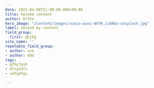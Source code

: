 ```yaml
---
date: 2021-04-08T21:00:00.000+00:00
title: Second content
author: Ortho
hero_image: "/content/images/sonja-punz-N47B_zibNGo-unsplash.jpg"
label: second my content
field_group:
  first: ghjhg
site_name: ''
repetable_field_group:
- author: xxx
- author: ddd
tags:
- gfhyfgsh
- dfsghdfs
- sdfgdfgs

---
```

